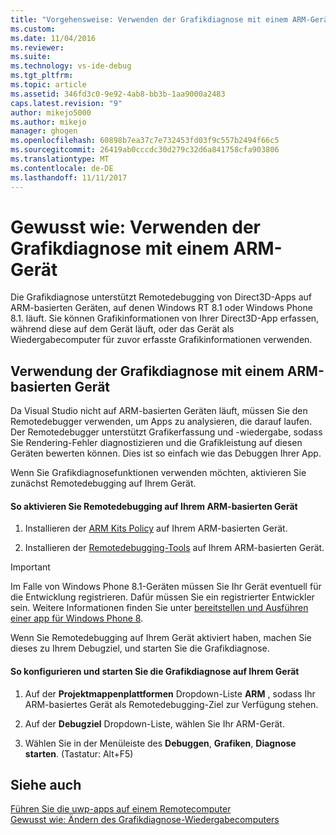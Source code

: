 ```yaml
---
title: "Vorgehensweise: Verwenden der Grafikdiagnose mit einem ARM-Gerät | Microsoft Docs"
ms.custom: 
ms.date: 11/04/2016
ms.reviewer: 
ms.suite: 
ms.technology: vs-ide-debug
ms.tgt_pltfrm: 
ms.topic: article
ms.assetid: 346fd3c0-9e92-4ab8-bb3b-1aa9000a2483
caps.latest.revision: "9"
author: mikejo5000
ms.author: mikejo
manager: ghogen
ms.openlocfilehash: 60898b7ea37c7e732453fd03f9c557b2494f66c5
ms.sourcegitcommit: 26419ab0cccdc30d279c32d6a841758cfa903806
ms.translationtype: MT
ms.contentlocale: de-DE
ms.lasthandoff: 11/11/2017
---
```

# <a name="how-to-use-graphics-diagnostics-with-an-arm-device"></a>Gewusst wie: Verwenden der Grafikdiagnose mit einem ARM-Gerät
Die Grafikdiagnose unterstützt Remotedebugging von Direct3D-Apps auf ARM-basierten Geräten, auf denen Windows RT 8.1 oder Windows Phone 8.1. läuft. Sie können Grafikinformationen von Ihrer Direct3D-App erfassen, während diese auf dem Gerät läuft, oder das Gerät als Wiedergabecomputer für zuvor erfasste Grafikinformationen verwenden.  
  
## <a name="using-graphics-diagnostics-with-an-arm-based-device"></a>Verwendung der Grafikdiagnose mit einem ARM-basierten Gerät  
 Da Visual Studio nicht auf ARM-basierten Geräten läuft, müssen Sie den Remotedebugger verwenden, um Apps zu analysieren, die darauf laufen. Der Remotedebugger unterstützt Grafikerfassung und -wiedergabe, sodass Sie Rendering-Fehler diagnostizieren und die Grafikleistung auf diesen Geräten bewerten können. Dies ist so einfach wie das Debuggen Ihrer App.  
  
 Wenn Sie Grafikdiagnosefunktionen verwenden möchten, aktivieren Sie zunächst Remotedebugging auf Ihrem Gerät.  
  
#### <a name="to-enable-remote-debugging-on-your-arm-based-device"></a>So aktivieren Sie Remotedebugging auf Ihrem ARM-basierten Gerät  
  
1.  Installieren der [ARM Kits Policy](http://msdn.microsoft.com/windows/desktop/dn469188) auf Ihrem ARM-basierten Gerät.  
  
2.  Installieren der [Remotedebugging-Tools](http://go.microsoft.com/fwlink/?LinkId=393086) auf Ihrem ARM-basierten Gerät.  
  
> [!IMPORTANT]
>  Im Falle von Windows Phone 8.1-Geräten müssen Sie Ihr Gerät eventuell für die Entwicklung registrieren. Dafür müssen Sie ein registrierter Entwickler sein. Weitere Informationen finden Sie unter [bereitstellen und Ausführen einer app für Windows Phone 8](http://msdn.microsoft.com/library/windowsphone/develop/ff402565.aspx).  
  
 Wenn Sie Remotedebugging auf Ihrem Gerät aktiviert haben, machen Sie dieses zu Ihrem Debugziel, und starten Sie die Grafikdiagnose.  
  
#### <a name="to-configure-and-start-graphics-diagnostics-on-your-device"></a>So konfigurieren und starten Sie die Grafikdiagnose auf Ihrem Gerät  
  
1.  Auf der **Projektmappenplattformen** Dropdown-Liste **ARM** , sodass Ihr ARM-basiertes Gerät als Remotedebugging-Ziel zur Verfügung stehen.  
  
2.  Auf der **Debugziel** Dropdown-Liste, wählen Sie Ihr ARM-Gerät.  
  
3.  Wählen Sie in der Menüleiste des **Debuggen**, **Grafiken**, **Diagnose starten**. (Tastatur: Alt+F5)  
  
## <a name="see-also"></a>Siehe auch  
 [Führen Sie die uwp-apps auf einem Remotecomputer](../run-windows-store-apps-on-a-remote-machine.md)   
 [Gewusst wie: Ändern des Grafikdiagnose-Wiedergabecomputers](how-to-change-the-graphics-diagnostics-playback-machine.md)